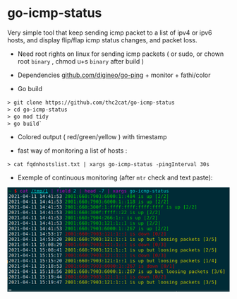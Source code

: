 # go-icmp-status

Very simple tool that keep sending icmp packet to a list of ipv4 or ipv6 hosts, and display flip/flap icmp status changes, and packet loss.

* Need root rights on linux for sending icmp packets ( or sudo, or chown root `binary` , chmod u+s `binary` after build )

* Dependencies [github.com/digineo/go-ping](https://github.com/digineo/go-ping) + monitor + fathi/color

* Go build

```shell
> git clone https://github.com/thc2cat/go-icmp-status 
> cd go-icmp-status 
> go mod tidy 
> go build`
```

* Colored output ( red/green/yellow ) with timestamp

* fast way of monitoring a list of hosts :

```shell
> cat fqdnhostslist.txt | xargs go-icmp-status -pingInterval 30s
```

* Exemple of continuous monitoring (after `mtr` check and text paste):

![ipv6 loss](ipv6-loss.png)
